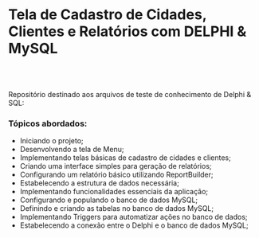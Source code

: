   <h1 style="border-bottom:none">Tela de Cadastro de Cidades, Clientes e Relatórios com DELPHI & MySQL</h1>
    
  <br>
  <br>
  <p>Repositório destinado aos arquivos de teste de conhecimento de Delphi & SQL:
  <br>
  <div align="justify">
  <h3>Tópicos abordados:</h3>
  
   + Iniciando o projeto;
   + Desenvolvendo a tela de Menu;
   + Implementando telas básicas de cadastro de cidades e clientes;
   + Criando uma interface simples para geração de relatórios;
   + Configurando um relatório básico utilizando ReportBuilder;
   + Estabelecendo a estrutura de dados necessária;
   + Implementando funcionalidades essenciais da aplicação;
   + Configurando e populando o banco de dados MySQL;
   + Definindo e criando as tabelas no banco de dados MySQL;
   + Implementando Triggers para automatizar ações no banco de dados;
   + Estabelecendo a conexão entre o Delphi e o banco de dados MySQL;
  </div>
</div>
